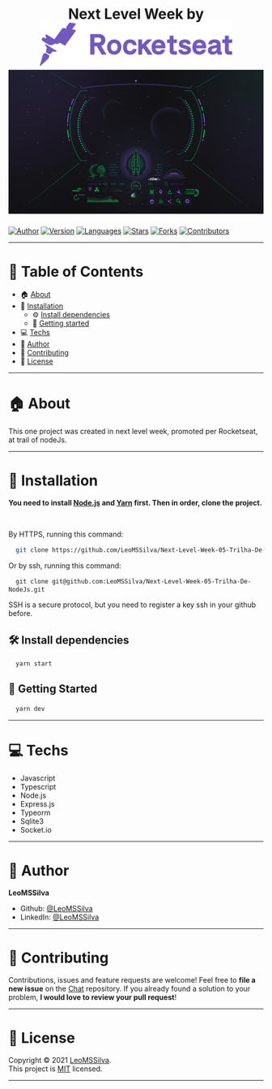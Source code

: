 <h1 align="center">
	Next Level Week by
	<br/>
	<img src="./rocketseat.svg">
	<br/>
  <img width="900" src="./logo-nlw.jpg">
</h1>

[![Author](https://img.shields.io/badge/author-LeoMSSilva-blue?style=flat-square)](https://github.com/LeoMSSilva)
[![Version](https://img.shields.io/badge/version-1.0.0-blue.svg?cacheSeconds=2592000)](https://github.com/LeoMSSilva)
[![Languages](https://img.shields.io/github/languages/count/LeoMSSilva/Next-Level-Week-05-Trilha-De-NodeJs?color=blue&style=flat-square)](#)
[![Stars](https://img.shields.io/github/stars/LeoMSSilva/Next-Level-Week-05-Trilha-De-NodeJs?color=blue&style=flat-square)](https://github.com/LeoMSSilva/Next-Level-Week-05-Trilha-De-NodeJs/stargazers)
[![Forks](https://img.shields.io/github/forks/LeoMSSilva/Next-Level-Week-05-Trilha-De-NodeJs?color=blue&style=flat-square)](https://github.com/LeoMSSilva/Next-Level-Week-05-Trilha-De-NodeJs/network/members)
[![Contributors](https://img.shields.io/github/contributors/LeoMSSilva/Next-Level-Week-05-Trilha-De-NodeJs?color=blue&style=flat-square)](https://github.com/LeoMSSilva/Next-Level-Week-05-Trilha-De-NodeJs/graphs/contributors)

---

# :pushpin: Table of Contents

- :house: [About](#house-about)
- :dart: [Installation](#dart-installation)
  - :gear: [Install dependencies](#hammer_and_wrench-install-dependencies)
  - :rocket: [Getting started](#rocket-getting-started)
- :computer: [Techs](#computer-techs)
- :bust_in_silhouette: [Author](#bust_in_silhouette-author)
- :handshake: [Contributing](#handshake-contributing)
- :scroll: [License](#scroll-license)

---

# :house: About

This one project was created in next level week, promoted per Rocketseat, at trail of nodeJs.

---

# :dart: Installation

**You need to install [Node.js](https://pt-br.nodejs.org/) and [Yarn](https://yarnpkg.com/) first. Then in order, clone the project.**

<br/>

By HTTPS, running this command:

```bash
  git clone https://github.com/LeoMSSilva/Next-Level-Week-05-Trilha-De-NodeJs.git
```

Or by ssh, running this command:

```
  git clone git@github.com:LeoMSSilva/Next-Level-Week-05-Trilha-De-NodeJs.git
```

SSH is a secure protocol, but you need to register a key ssh in your github before.

## :hammer_and_wrench: Install dependencies

```bash
  yarn start
```

## :rocket: Getting Started

```bash
  yarn dev
```

---

# :computer: Techs

- Javascript
- Typescript
- Node.js
- Express.js
- Typeorm
- Sqlite3
- Socket.io

---

# :bust_in_silhouette: Author

**LeoMSSilva**

- Github: [@LeoMSSilva](https://github.com/LeoMSSilva)
- LinkedIn: [@LeoMSSilva](https://linkedin.com/in/LeoMSSilva)

---

# :handshake: Contributing

Contributions, issues and feature requests are welcome! Feel free to **file a new issue** on the [Chat](https://github.com/LeoMSSilva/Next-Level-Week-05-Trilha-De-NodeJs/issues) repository. If you already found a solution to your problem, **I would love to review your pull request**!

---

# :scroll: License

Copyright :copyright: 2021 [LeoMSSilva](https://github.com/LeoMSSilva).
<br/>
This project is [MIT](https://github.com/LeoMSSilva/Next-Level-Week-05-Trilha-De-NodeJs/blob/main/LICENSE) licensed.

---
